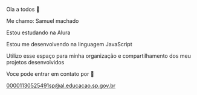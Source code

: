 Ola a todos 🤝

Me chamo: Samuel machado

Estou estudando na Alura

Estou me desenvolvendo na linguagem JavaScript

Utilizo esse espaço para minha organização e compartilhamento dos meu projetos desenvolvidos

Voce pode entrar em contato por 📧

00001130525491sp@al.educacao.sp.gov.br
